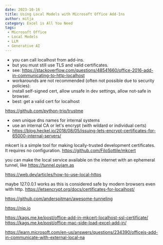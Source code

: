 ```yaml
---
date: 2023-10-16
title: Using Local Models with Microsoft Office Add-Ins
author: mitja
category: Excel is All You Need
tags:
 - Microsoft Office
 - Local Models
 - LLM
 - Generative AI
---
```



- you can call localhost from add-ins.
- but you must still use TLS and valid certificates.
- see: https://stackoverflow.com/questions/48541660/office-2016-add-in-communicating-to-http-localhost
- workarounds are not recommended (often not possible due to security policies):
- install self-signed cert, allow unsafe in dev settings, allow not-safe in browser.
- best: get a valid cert for localhost

https://github.com/python-trio/trustme

- own unique dns names for internal systems
- use an internal CA or let's encrypt (with wildard or individual certs)
- https://blog.heckel.io/2018/08/05/issuing-lets-encrypt-certificates-for-65000-internal-servers/

mkcert is a simple tool for making locally-trusted development certificates. It requires no configuration.
https://github.com/FiloSottile/mkcert

you can make the local service available on the internet with an ephemeral tunnel, like https://tunnel.pyjam.as

https://web.dev/articles/how-to-use-local-https

maybe 127.0.0.1 works as this is considered safe by modern browsers even with http.
https://letsencrypt.org/docs/certificates-for-localhost/

https://github.com/anderspitman/awesome-tunneling

https://nip.io

https://kags.me.ke/post/office-add-in-mkcert-localhost-ssl-certificate/
https://kags.me.ke/post/office-mac-side-load-excel-add-in/


https://learn.microsoft.com/en-us/answers/questions/234390/officejs-add-in-communicate-with-external-local-na